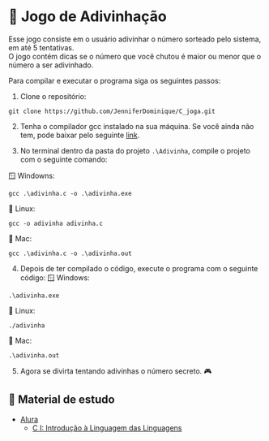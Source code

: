 # :game_die: Jogo de Adivinhação

Esse jogo consiste em o usuário adivinhar o número sorteado pelo sistema, em até 5 tentativas. <br> 
O jogo contém dicas se o número que você chutou é maior ou menor que o número a ser adivinhado.

Para compilar e executar o programa siga os seguintes passos:

1. Clone o repositório:

```
git clone https://github.com/JenniferDominique/C_joga.git
```

2. Tenha o compilador gcc instalado na sua máquina. Se você ainda não tem, pode baixar pelo seguinte [link](https://www.mingw-w64.org).<br>

3. No terminal dentro da pasta do projeto `.\Adivinha`, compile o projeto com o seguinte comando:

:window: Windowns:
```
gcc .\adivinha.c -o .\adivinha.exe
```

:penguin: Linux:
```
gcc -o adivinha adivinha.c
```

:apple: Mac:
```
gcc .\adivinha.c -o .\adivinha.out
```

4. Depois de ter compilado o código, execute o programa com o seguinte código:
:window: Windows:
```
.\adivinha.exe
```

:penguin: Linux:
```
./adivinha
```

:apple: Mac:
```
.\adivinha.out
```

5. Agora se divirta tentando adivinhas o número secreto. :video_game:


## :book: Material de estudo
- [Alura](https://cursos.alura.com.br) 
  - [C I: Introdução à Linguagem das Linguagens](https://cursos.alura.com.br/course/introducao-a-programacao-com-c-parte-1)